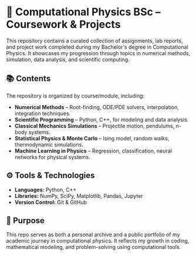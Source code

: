 # 🧮 Computational Physics BSc – Coursework & Projects

This repository contains a curated collection of assignments, lab reports, and project work completed during my Bachelor's degree in Computational Physics. It showcases my progression through topics in numerical methods, simulation, data analysis, and scientific computing.

## 📚 Contents

The repository is organized by course/module, including:

- **Numerical Methods** – Root-finding, ODE/PDE solvers, interpolation, integration techniques.
- **Scientific Programming** – Python, C++, for modeling and data analysis.
- **Classical Mechanics Simulations** – Projectile motion, pendulums, n-body systems.
- **Statistical Physics & Monte Carlo** – Ising model, random walks, thermodynamic simulations.
- **Machine Learning in Physics**  – Regression, classification, neural networks for physical systems.
  

## ⚙️ Tools & Technologies

- **Languages:** Python, C++
- **Libraries:** NumPy, SciPy, Matplotlib, Pandas, Jupyter
- **Version Control:** Git & GitHub

## 📌 Purpose

This repo serves as both a personal archive and a public portfolio of my academic journey in computational physics. It reflects my growth in coding, mathematical modeling, and problem-solving using computational tools.

